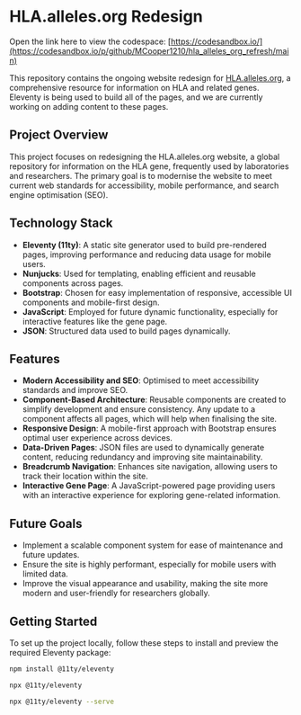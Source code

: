 # HLA.alleles.org Redesign

Open the link here to view the codespace: [https://codesandbox.io/](https://codesandbox.io/p/github/MCooper1210/hla_alleles_org_refresh/main)

This repository contains the ongoing website redesign for [HLA.alleles.org](http://hla.alleles.org), a comprehensive resource for information on HLA and related genes. Eleventy is being used to build all of the pages, and we are currently working on adding content to these pages.

## Project Overview

This project focuses on redesigning the HLA.alleles.org website, a global repository for information on the HLA gene, frequently used by laboratories and researchers. The primary goal is to modernise the website to meet current web standards for accessibility, mobile performance, and search engine optimisation (SEO).

## Technology Stack

- **Eleventy (11ty)**: A static site generator used to build pre-rendered pages, improving performance and reducing data usage for mobile users.
- **Nunjucks**: Used for templating, enabling efficient and reusable components across pages.
- **Bootstrap**: Chosen for easy implementation of responsive, accessible UI components and mobile-first design.
- **JavaScript**: Employed for future dynamic functionality, especially for interactive features like the gene page.
- **JSON**: Structured data used to build pages dynamically.

## Features

- **Modern Accessibility and SEO**: Optimised to meet accessibility standards and improve SEO.
- **Component-Based Architecture**: Reusable components are created to simplify development and ensure consistency. Any update to a component affects all pages, which will help when finalising the site.
- **Responsive Design**: A mobile-first approach with Bootstrap ensures optimal user experience across devices.
- **Data-Driven Pages**: JSON files are used to dynamically generate content, reducing redundancy and improving site maintainability.
- **Breadcrumb Navigation**: Enhances site navigation, allowing users to track their location within the site.
- **Interactive Gene Page**: A JavaScript-powered page providing users with an interactive experience for exploring gene-related information.

## Future Goals

- Implement a scalable component system for ease of maintenance and future updates.
- Ensure the site is highly performant, especially for mobile users with limited data.
- Improve the visual appearance and usability, making the site more modern and user-friendly for researchers globally.

## Getting Started

To set up the project locally, follow these steps to install and preview the required Eleventy package:

```bash
npm install @11ty/eleventy
```
```bash
npx @11ty/eleventy
```
```bash
npx @11ty/eleventy --serve
```
